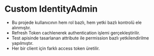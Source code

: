 # Custom IdentityAdmin
- Bu projede kullanıcının hem rol bazlı, hem yetki bazlı kontrolü ele alınmıştır.
- Refresh Token cachlenerek authentication işlemi gerçekleştirilir.
- Test apisinde tasarlanan attribute ile permission bazlı yetkilendirilme yapılmıştır.
- Her bir client için farklı access token üretilir.
